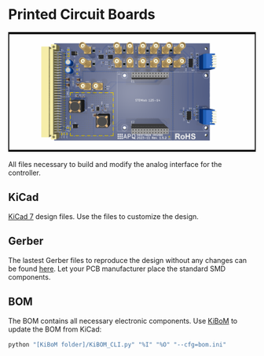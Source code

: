 Printed Circuit Boards
===================
![PCB 3D model](KiCad/RedPitaya_IntStab.png)

All files necessary to build and modify the analog interface for the controller.


KiCad
-------
[KiCad 7](https://www.kicad.org/) design files. Use the files to customize the design.

Gerber
-------
The lastest Gerber files to reproduce the design without any changes can be found [here](../../../releases/latest). Let your PCB manufacturer place the standard SMD components.


BOM
-----
The BOM contains all necessary electronic components. Use [KiBoM](https://github.com/SchrodingersGat/KiBoM) to update the BOM from KiCad:

```python
python "[KiBoM folder]/KiBOM_CLI.py" "%I" "%O" "--cfg=bom.ini"
```